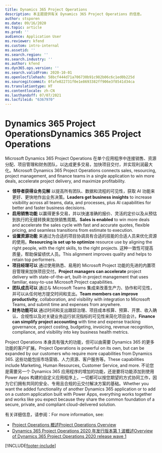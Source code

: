 ```yaml
---
title: Dynamics 365 Project Operations
description: 本主题提供有关 Dynamics 365 Project Operations 的信息。
author: stsporen
ms.date: 09/16/2020
ms.topic: article
ms.prod: ''
audience: Application User
ms.reviewer: kfend
ms.custom: intro-internal
ms.assetid: ''
ms.search.region: ''
ms.search.industry: ''
ms.author: kfend
ms.dyn365.ops.version: ''
ms.search.validFrom: 2020-10-01
ms.openlocfilehash: 58bcf444d71a706730b91c982b06c6c1ed0b225d
ms.sourcegitcommit: 0fafe022731f0e1e8693382ff906e3f8541d34ca
ms.translationtype: HT
ms.contentlocale: zh-CN
ms.lasthandoff: 07/07/2021
ms.locfileid: "6367970"
---
```

# <a name="dynamics-365-project-operations"></a><span data-ttu-id="154f2-103">Dynamics 365 Project Operations</span><span class="sxs-lookup"><span data-stu-id="154f2-103">Dynamics 365 Project Operations</span></span>

<span data-ttu-id="154f2-104">Microsoft Dynamics 365 Project Operations 在单个应用程序中连接销售、资源分配、项目管理和财务团队，以达成更多交易，加快项目交付，并实现利润最大化。</span><span class="sxs-lookup"><span data-stu-id="154f2-104">Microsoft Dynamics 365 Project Operations connects sales, resourcing, project management, and finance teams in a single application to win more deals, accelerate project delivery, and maximize profitability.</span></span>

-   <span data-ttu-id="154f2-105">**领导者获得业务见解** 以提高所有团队、数据和流程的可见性，获取 AI 功能来更好、更快地作出业务决策。</span><span class="sxs-lookup"><span data-stu-id="154f2-105">**Leaders get business insights** to increase visibility across all teams, data, and processes, plus AI capabilities for better and faster business decisions.</span></span>
-   <span data-ttu-id="154f2-106">**启用销售功能** 以赢得更多交易，并以快速准确的报价、灵活的定价以及从预估到执行的无缝转换来加快销售周期。</span><span class="sxs-lookup"><span data-stu-id="154f2-106">**Sales is enabled** to win more deals and accelerate the sales cycle with fast and accurate quotes, flexible pricing, and seamless transitions from estimate to execution.</span></span>
-   <span data-ttu-id="154f2-107">**设置资源功能** 来通过为合适的项目协调具有合适的技能的合适人员来优化资源的使用。</span><span class="sxs-lookup"><span data-stu-id="154f2-107">**Resourcing is set up to optimize** resource use by aligning the right people, with the right skills, to the right projects.</span></span> <span data-ttu-id="154f2-108">这种一致性可提高质量，帮助保留绩优人员。</span><span class="sxs-lookup"><span data-stu-id="154f2-108">This alignment improves quality and helps to retain top performers.</span></span>
-   <span data-ttu-id="154f2-109">**项目经理可以** 通过使用熟悉、易用的 Microsoft Project 功能的先进的内置项目管理来加快项目交付。</span><span class="sxs-lookup"><span data-stu-id="154f2-109">**Project managers can accelerate** project delivery with state-of-the-art, built-in project management that uses familiar, easy-to-use Microsoft Project capabilities.</span></span>
-   <span data-ttu-id="154f2-110">**团队成员可以** 通过与 Microsoft Teams 集成来改善生产力、协作和可见性，并可以从任何地方提交时间和支出。</span><span class="sxs-lookup"><span data-stu-id="154f2-110">**Team members can improve productivity**, collaboration, and visibility with integration to Microsoft Teams, and submit time and expenses from anywhere.</span></span>
-   <span data-ttu-id="154f2-111">**财务功能可以** 通过时间和支出跟踪治理、项目成本核算、预算、开票、收入确认、合规性以及对关键业务运行状况指标的可见性来简化项目会计。</span><span class="sxs-lookup"><span data-stu-id="154f2-111">**Finance can simplify project accounting** with time and expense tracking governance, project costing, budgeting, invoicing, revenue recognition, compliance, and visibility into key business health metrics.</span></span>

<span data-ttu-id="154f2-112">Project Operations 本身具有强大的功能，但可以由需要 Dynamics 365 的更多功能的客户扩展。</span><span class="sxs-lookup"><span data-stu-id="154f2-112">Project Operations is powerful on its own, but can be expanded by our customers who require more capabilities from Dynamics 365.</span></span> <span data-ttu-id="154f2-113">这些功能包括市场营销、人力资源、客户服务等。</span><span class="sxs-lookup"><span data-stu-id="154f2-113">These capabilities include Marketing, Human Resources, Customer Service, and more.</span></span> <span data-ttu-id="154f2-114">不论您是需要另一个 Dynamics 365 应用程序的增加的功能，还是要将功能添加到使用 Power Apps 构建的自定义应用程序上，一切都可以按您期望的方式协同工作，因为它们拥有共同的安全、专用且合规的云交付解决方案的基础。</span><span class="sxs-lookup"><span data-stu-id="154f2-114">Whether you want the added functionality of another Dynamics 365 application or to add on a custom application built with Power Apps, everything works together and works like you expect because they share the common foundation of a secure, private, and compliant cloud-delivered solution.</span></span>

<span data-ttu-id="154f2-115">有关详细信息，请参阅：</span><span class="sxs-lookup"><span data-stu-id="154f2-115">For more information, see:</span></span>

- [<span data-ttu-id="154f2-116">Project Operations 概述</span><span class="sxs-lookup"><span data-stu-id="154f2-116">Project Operations Overview</span></span>](https://dynamics.microsoft.com/en-us/project-operations/overview/)
- [<span data-ttu-id="154f2-117">Dynamics 365 Project Operations 2020 年发行版本第 1 波概述</span><span class="sxs-lookup"><span data-stu-id="154f2-117">Overview of Dynamics 365 Project Operations 2020 release wave 1</span></span>](/dynamics365-release-plan/2020wave1/dynamics365-project-operations/)



[!INCLUDE[footer-include](includes/footer-banner.md)]
